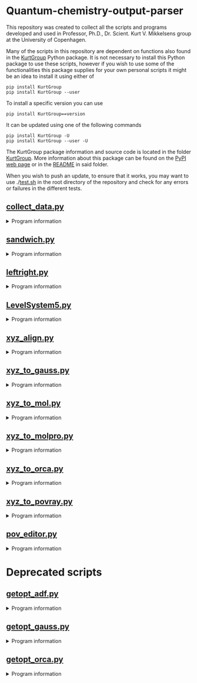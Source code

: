# Quantum-chemistry-output-parser

This repository was created to collect all the scripts and programs developed and used in Professor, Ph.D., Dr. Scient. Kurt V. Mikkelsens group at the University of Copenhagen.

Many of the scripts in this repository are dependent on functions also found in the [KurtGroup](https://pypi.org/project/KurtGroup/) Python package. It is not necessary to install this Python package to use these scripts, however if you wish to use some of the functionalities this package supplies for your own personal scripts it might be an idea to install it using either of

```
pip install KurtGroup
pip install KurtGroup --user
```

To install a specific version you can use

```
pip install KurtGroup==version
```

It can be updated using one of the following commands

```
pip install KurtGroup -U
pip install KurtGroup --user -U
```

The KurtGroup package information and source code is located in the folder [KurtGroup](./KurtGroup/). More information about this package can be found on the [PyPI web page](https://pypi.org/project/KurtGroup) or in the [README](./KurtGroup/README.md) in said folder.

When you wish to push an update, to ensure that it works, you may want to use ./[test.sh](./test.sh) in the root directory of the repository and check for any errors or failures in the different tests.

## [collect_data.py](./collect_data.py)
<details><summary> Program information </summary>
<p>

  A script designed to make it easier to extract data from output files

  Currently the following has been implemented:<br/>
  | Data types                      |       ORCA       |     GAUSSIAN     |      DALTON      |     LSDALTON     |     VeloxChem    |
  |:--------------------------------|:----------------:|:----------------:|:----------------:|:----------------:|:----------------:|
  | Total energies                  |:heavy_check_mark:|:heavy_check_mark:|:heavy_check_mark:|:heavy_check_mark:|:heavy_check_mark:|
  | Zero-Point Vibrational energies |:heavy_check_mark:|:heavy_check_mark:|:heavy_check_mark:|        N/A       |        :x:       |
  | Enthalpies                      |:heavy_check_mark:|:heavy_check_mark:|:heavy_check_mark:|        N/A       |        :x:       |
  | Entropies                       |:heavy_check_mark:|:heavy_check_mark:|:heavy_check_mark:|        N/A       |        :x:       |
  | Gibbs Free energies             |:heavy_check_mark:|:heavy_check_mark:|:heavy_check_mark:|        N/A       |        :x:       |
  | Dipole moments                  |:heavy_check_mark:|:heavy_check_mark:|:heavy_check_mark:|:heavy_check_mark:|        :x:       |
  | Polarizabilities                |:heavy_check_mark:|:heavy_check_mark:|:heavy_check_mark:|:heavy_check_mark:|        :x:       |
  | Excitation energies             |:heavy_check_mark:|:heavy_check_mark:|:heavy_check_mark:|:heavy_check_mark:|        :x:       |
  | Oscillator strengths            |:heavy_check_mark:|:heavy_check_mark:|:heavy_check_mark:|:heavy_check_mark:|        :x:       |
  | Frequencies                     |:heavy_check_mark:|:heavy_check_mark:|:heavy_check_mark:|        N/A       |        :x:       |
  | Partition functions             |:heavy_check_mark:|:heavy_check_mark:|:heavy_check_mark:|        N/A       |        :x:       |
  | CPU time used                   |:heavy_check_mark:|:heavy_check_mark:|:heavy_check_mark:|:heavy_check_mark:|        :x:       |

  **N/A means not applicable*

  When it comes to more advanced features the following has been implemented:

  | Data processing                 |       ORCA       |     GAUSSIAN     |      DALTON      |     LSDALTON     |     VeloxChem    |
  |:--------------------------------|:----------------:|:----------------:|:----------------:|:----------------:|:----------------:|
  | UVVIS using excitation energies |:heavy_check_mark:|:heavy_check_mark:|:heavy_check_mark:|:heavy_check_mark:|        :x:       |
  | UVVIS using complex propagators |        :x:       |        :x:       |:heavy_check_mark:|        :x:       |        :x:       |

  It is possible to choose between multiple formats for the spectra (png, eps,...)

  The graph data can also be saved in a npz file using the *-s* or *--save* keyword. Here it will be saved as the [wavelength span, extinction coefficient] for the UVVIS spectra

  The data you want extracted is done using keywords when calling the script. The keywords you call will be printed either in the terminal or written to a csv or npz file.

</p>
</details>

## [sandwich.py](./sandwich.py)
<details><summary> Program information </summary>
<p>

  A script designed to place nanoparticles on either side of a molecule

  Takes the molecule as a xyz file, the two atoms the nanoparticles will be aligned with and the diameter of the particles (in that order).

  #### Keywords

  By default the atomnumbers used to choose alignment is those shown in molden. If instead you wish to choose by the linenumbers as they are in the xyz file you can use the *-l* or *--linenumber* keywords. <br/>
  As default the basis set pc-1 will be used. This can be changed with the keyword *--basis*. <br/>
  An xyz file containing all the information about the junction will also be saved, this can be turned off by supplying the keyword *--returnxyz*. <br/>
  If the nanoparticles are spherical in nature (such as Au, Ag & Cu contrary to TiO<sub>2</sub> which is a slab) they will by default turn inwards towards the molecule. For the nanoparticles to turn outwards the keyword *--outwards* can be supplied. <br/>
  Furthermore the charge of the molecule in the junction is by default 0, this can be changed using the *--charge* keyword <\br>

</p>
</details>

## [leftright.py](./leftright.py)
<details><summary> Program information </summary>
<p>

  A script designed to place nanoparticles on either side of a molecule in two separate files

  Takes the molecule as a xyz file, the two atoms the nanoparticles will be aligned with and the diameter of the particles (in that order).

  #### Keywords

  By default the atomnumbers used to choose alignment is those shown in molden. If instead you wish to choose by the linenumbers as they are in the xyz file you can use the *-l* or *--linenumber* keywords. <br/>
  As default the basis set pc-1 will be used on the atoms in the molecule while the LANL2DZ and LANL-ECP basis sets will be used on the atoms in the nanoparticles. This can be changed with the keywords *--basis*, *--NPbasis*, and *--ECPbasis* accordingly. <br/>
  The CPU and memory options can be changed from the default of 16 CPU and 16 GB memory with the keywords *--cpu* and *--mem*. <br/>
  An xyz file containing all the information about the junction will also be saved, this can be turned off by supplying the keyword *--returnxyz*. <br/>
  If the nanoparticles are spherical in nature (such as Au, Ag & Cu contrary to TiO<sub>2</sub> which is a slab) they will by default turn inwards towards the molecule. For the nanoparticles to turn outwards the keyword *--outwards* can be supplied. <br/>
  Furthermore the charge of the molecule in the junction is by default 0, this can be changed using the *--charge* keyword <\br>

</p>
</details>

## [LevelSystem5.py](./LevelSystem5.py)
<details><summary> Program information </summary>
<p>

  For this script you need to manually edit the coupling elements and energies. After having done this you can run the script and generate the Coulomb stairs for your five level system.

</p>
</details>

## [xyz_align.py](./xyz_align.py)
<details><summary> Program information </summary>
<p>

  This script is designed to align two molecules so that the RMSD between them is as small as possible.

  If you find this script useful for any publishable work, please cite the corresponding paper:

  - Berhane Temelso, Joel M. Mabey, Toshiro Kubota, Nana Appiah-padi, George C. Shields
  J. Chem. Info. Model. 2017, 57(5), 1045-1054

</p>
</details>

## [xyz_to_gauss.py](./xyz_to_gauss.py)
<details><summary> Program information </summary>
<p>

  A script designed to convert a xyz file to a com input file for the Gaussian suite of programs

  You will need to supply the xyz file and keywords. Other options can be added via the command line. Use -h on the script to see the available options.

  You can also supply basis sets not implemented in Gaussian, in which case an API to the [Basis Set Exchange](https://www.basissetexchange.org/) is used.

</p>
</details>

## [xyz_to_mol.py](./xyz_to_mol.py)
<details><summary> Program information </summary>
<p>

  A script designed to convert a xyz file to a mol file for the program DALTON

  You will need to supply the xyz file

  Apart from this, you can also supply a basis set and the charge with the keywords *--basis* and *--charge*

  You can also supply basis sets not implemented in DALTON, in which case an API to the [Basis Set Exchange](https://www.basissetexchange.org/) is used.

</p>
</details>

## [xyz_to_molpro.py](./xyz_to_molpro.py)
<details><summary> Program information </summary>
<p>

  A script designed to convert a xyz file to a molpro file

  You will need to supply the xyz file as well as a keywords nr. to determine the options for the program

</p>
</details>

## [xyz_to_orca.py](./xyz_to_orca.py)
<details><summary> Program information </summary>
<p>

  A script designed to convert a xyz file to a inp file for the program ORCA

  You will need to supply the xyz file as well as a keywords nr. to determine the options for the program

  Apart from this, you can also supply a charge and memory limits with the keywords *--charge* and *--mem*

  If you want extra calculations you can supply either of the keywords *--extra1* and *--extra2*

</p>
</details>

## [xyz_to_povray.py](./xyz_to_povray.py)
<details><summary> Program information </summary>
<p>

  A script designed to convert a xyz file to a pov file for the program POV-Ray which can be used ot ake visually pretty graphics

  The only argument you have to provide is the xyz file(s)

  Apart from this the script will also automatically start generating the figures requested using some antialiasing settings applied in the script. Those settings are:

```
+A0.1 +AM2 +AG0 +R5 -J
```

  +A0.1: Antialliasing set to 0.1 threshold<br/>
  +AM2: Antialiasing method 2<br/>
  +AG0: Gamma set to 0<br/>
  +R5: Depth set to 5<br/>
  -J: Jitter set to off

</p>
</details>

## [pov_editor.py](./pov_editor.py)
<details><summary> Program information </summary>
<p>

  A script designed to take the camera position of an existing pov file and update the graphics arguments of said file

  You need to supply two arguments. The pov file wherein the camera position is located and the xyz file so the script can generate the updated graphics.

  This script is especially useful in conjunction with either imol (which only exist for Mac) or Avogadro. In both programes you can export a certain view as a pov file. This is where the camera position is located.

  Apart from this the script will also automatically start generating the figures requested using some antialiasing settings applied in the script Those settings are:

```
+A0.1 +AM2 +AG0 +R5 -J
```

  +A0.1: Antialliasing set to 0.1 threshold<br/>
  +AM2: Antialiasing method 2<br/>
  +AG0: Gamma set to 0<br/>
  +R5: Depth set to 5<br/>
  -J: Jitter set to off

</p>
</details>

# Deprecated scripts

## [getopt_adf.py](./getopt_adf.py)
<details><summary> Program information </summary>
<p>

  This script is designed to extract the optimized geometry from a geometry
  optimization run in ADF. The same functionality can be found in the [collect_data.py](./collect_data.py) script.

</p>
</details>

## [getopt_gauss.py](./getopt_gauss.py)
<details><summary> Program information </summary>
<p>

  This script is designed to extract the optimized geometry from a geometry
  optimization run in Gaussian. The same functionality can be found in the [collect_data.py](./collect_data.py) script.

</p>
</details>

## [getopt_orca.py](./getopt_orca.py)
<details><summary> Program information </summary>
<p>

  This script is designed to extract the optimized geometry from a geometry
  optimization run in Orca. The same functionality can be found in the [collect_data.py](./collect_data.py) script.

</p>
</details>
